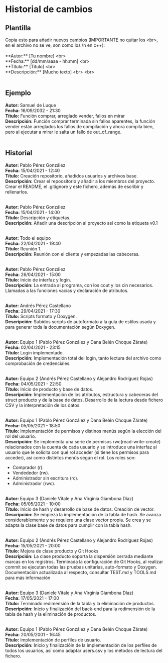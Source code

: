# Historial de cambios
## Plantilla
Copia esto para añadir nuevos cambios (IMPORTANTE no quitar los \<br>, en el archivo no se ve, son como los \n en c++): <br> <br>
  \*\*Autor:** [Tu nombre] \<br> <br>
  \*\*Fecha:** [dd/mm/aaaa - hh:mm] \<br> <br>
  \*\*Título:** [Titulo] \<br> <br>
  \*\*Descripción:** [Mucho texto] \<br> \<br> <br> <br>
  
## Ejemplo

**Autor:** Samuel de Luque <br>
**Fecha:** 16/09/2032 - 21:30 <br>
**Título:** Función comprar, arreglado vender, fallos en mirar <br>
**Descripción:** Función comprar terminada sin fallos aparentes, la función vender están arreglados los fallos de compilación y ahora compila bien, pero al ejecutar a mirar le salta un fallo de out_of_range. <br> <br>


## Historial

**Autor:** Pablo Pérez González <br>
**Fecha:** 15/04/2021 - 12:40 <br>
**Título:** Creación repositorio, añadidos usuarios y archivos base. <br>
**Descripción:** Crear el repoositorio y añadir a los miembros del proyecto. Crear el README, el .gitignore y este fichero, además de escribir y rellenarlos. <br> <br>

**Autor:** Pablo Pérez González <br>
**Fecha:** 15/04/2021 - 14:00 <br>
**Título:** Descripción y etiquetas. <br>
**Descripción:** Añadir una descripción al proyecto así como la etiqueta v0.1 <br> <br>

**Autor:** Todo el equipo <br>
**Fecha:** 22/04/2021 - 19:40 <br>
**Título:** Reunión 1. <br>
**Descripción:** Reunión con el cliente y empezadas las cabeceras. <br> <br>


**Autor:** Pablo Pérez González <br>
**Fecha:** 26/04/2021 - 15:00 <br>
**Título:** Inicio de interfaz y login. <br>
**Descripción:** La entrada al programa, con los cout y los cin necesarios. Llamadas a las funciones vacías y declaración de atributos. <br> <br>


**Autor:** Andrés Pérez Castellano <br>
**Fecha:** 29/04/2021 - 17:30 <br>
**Título:** Scripts formato y Doxygen. <br>
**Descripción:** Subidos scripts de autoformato a la guía de estilos usada y para generar toda la documentación según Doxygen. <br> <br>


**Autor:** Equipo 1 (Pablo Pérez González y Dana Belén Choque Zárate)<br>
**Fecha:** 02/04/2021 - 23:15 <br>
**Título:** Login implementado. <br>
**Descripción:** Implementación total del login, tanto lectura del archivo como comprobación de credenciales. <br> <br>


**Autor:** Equipo 2 (Andrés Pérez Castellano y Alejandro Rodríguez Rojas)<br>
**Fecha:** 04/05/2021 - 22:50<br>
**Título:** Inicio de producto y base de datos.<br>
**Descripción:** Implementación de los atributos, estructura y cabeceras del struct producto y de la base de datos. Desarrollo de la lectura desde fichero CSV y la interpretación de los datos.<br><br>


**Autor:** Equipo 1 (Pablo Pérez González y Dana Belén Choque Zárate)<br>
**Fecha:** 05/05/2021 - 18:50<br>
**Título:** Implementación de permisos y distinos menús según la elección del rol del usuario.<br>
**Descripción:** Se implementa una serie de permisos rwc(read-write-create) relacionados con la cuenta de cada usuario y se introduce una interfaz al usuario que le solicita con qué rol acceder (si tiene los permisos para acceder), así como distintos menús según el rol. Los roles son:
* Comprador (r).
* Vendededor (rw).
* Administrador sin escritura (rc).
* Administrador (rwc). <br><br>


**Autor:** Equipo 3 (Daniele Vitale y Ana Virginia Giambona Díaz)<br>
**Fecha:** 05/05/2021 - 10:00<br>
**Título:** Inicio de hash y desarrollo de base de datos. Creación de vector.<br>
**Descripción:** Se empieza la implementación de la tabla de hash. Se avanza considerablemente y se requiere una clase vector propia. Se crea y se adapta la clase base de datos para cumplir con la tabla hash. <br><br>


**Autor:** Equipo 2 (Andrés Pérez Castellano y Alejandro Rodríguez Rojas)<br>
**Fecha:** 15/05/2021 - 20:00<br>
**Título:** Mejora de clase producto y Git Hooks<br>
**Descripción:** La clase producto soporta la dispersión cerrada mediante marcas 
en los registros. Terminada la configuración de Git Hooks, al realizar commit 
se ejecutan todas las pruebas unitarias, auto-formato y Doxygen. Documentación 
actualizada al respecto, consultar TEST.md y TOOLS.md para más información<br><br>


**Autor:** Equipo 3 (Daniele Vitale y Ana Virginia Giambona Díaz) <br>
**Fecha:** 17/05/2021  - 17:00 <br>
**Título:** Terminado redimensión de la tabla y la eliminación de productos.  <br>
**Descripción:** Inicio y finalización del back-end para la redimensión de la tabla de hash y la eliminación de productos. <br> <br> 

**Autor:** Equipo 1 (Pablo Pérez González y Dana Belén Choque Zárate) <br>
**Fecha:** 20/05/2001 - 16:45 <br>
**Título:** Implementación de perfiles de usuario.<br>
**Descripción:** Inicio y finalizacióin de la implementación de los perfiles de todos los usuarios, así como adaptar users.csv y los métodos de lectura del fichero. <br> <br>
